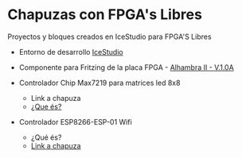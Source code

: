 # Chapuzas con FPGA's Libres #
Proyectos y bloques creados en IceStudio para FPGA'S Libres

- Entorno de desarrollo [IceStudio](http://https://icestudio.io/)

- Componente para Fritzing de la placa FPGA - [Alhambra II - V.1.0A](https://github.com/vascodh/Proyectos-FPGA-s-Libres/blob/master/Alhambra%20II%20-%20V%201.0A.fzpz)

- Controlador Chip Max7219 para matrices led 8x8 
  - Link a chapuza 
  - [¿Que és?](https://www.pcboard.ca/image/cache/catalog/products/max7219-kit/max7219-led-driver-kit-assembled-800x800.jpg)
  
- Controlador ESP8266-ESP-01 Wifi
  - ¿Qué és?
  - [Link a chapuza](https://www.google.com/url?sa=t&source=web&rct=j&url=https://www.luisllamas.es/esp8266/&ved=2ahUKEwiFlKeAiJ3oAhX9E7kGHcLwDPoQFjAkegQIBBAC&usg=AOvVaw20QcDCrg5USoTFz4BmjU5t&cshid=1584295590804)
